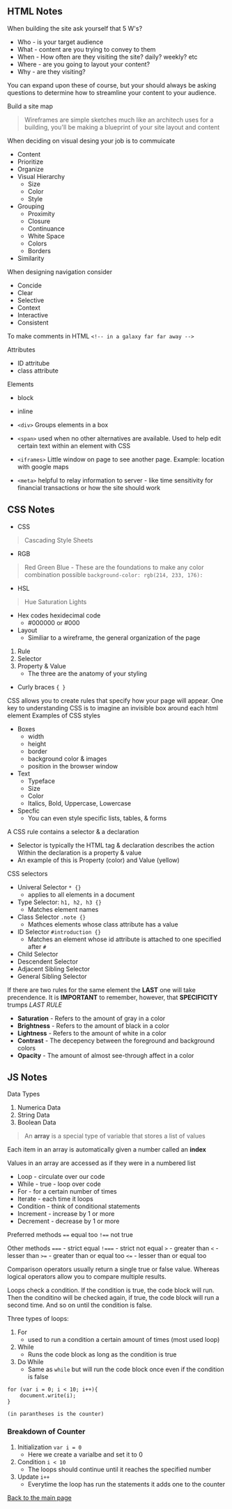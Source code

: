 ## HTML Notes

When building the site ask yourself that 5 W's?
- Who - is your target audience
- What - content are you trying to convey to them
- When - How often are they visiting the site? daily? weekly? etc
- Where - are you going to layout your content?
- Why - are they visiting?

You can expand upon these of course, but your should always be asking questions to determine how to streamline your content to your audience.

Build a site map

> Wireframes are simple sketches much like an architech uses for a building, you'll be making a blueprint of your site layout and content

When deciding on visual desing your job is to commuicate
- Content
- Prioritize
- Organize
- Visual Hierarchy
    - Size
    - Color
    - Style
- Grouping
    - Proximity
    - Closure
    - Continuance
    - White Space
    - Colors
    - Borders
- Similarity

When designing navigation consider
- Concide
- Clear
- Selective
- Context
- Interactive
- Consistent


To make comments in HTML 
`<!-- in a galaxy far far away -->`

Attributes
- ID attritube
- class attribute

Elements
- block
- inline

- `<div>` Groups elements in a box
- `<span>` used when no other alternatives are available. Used to help edit certain text within an element with CSS
- `<iframes>` Little window on page to see another page. Example: location with google maps
- `<meta>` helpful to relay information to server - like time sensitivity for financial transactions or how the site should work

## CSS Notes

- CSS
> Cascading Style Sheets
- RGB
> Red Green Blue
    - These are the foundations to make any color combination possible `background-color: rgb(214, 233, 176):`
- HSL
> Hue Saturation Lights
- Hex codes hexidecimal code 
    - #000000 or #000
- Layout
    - Similiar to a wireframe, the general organization of the page
1. Rule
2. Selector
3. Property & Value
    - The three are the anatomy of your styling
- Curly braces `{ }`

CSS allows you to create rules that specify how your page will appear.
One key to understanding CSS is to imagine an invisible box around each html element
Examples of CSS styles
- Boxes
    - width
    - height
    - border
    - background color & images
    - position in the browser window
- Text
    - Typeface
    - Size
    - Color
    - Italics, Bold, Uppercase, Lowercase
- Specfic
    - You can even style specific lists, tables, & forms

A CSS rule contains a selector & a declaration
- Selector is typically the HTML tag & declaration describes the action
Within the declaration is a property & value
- An example of this is Property (color) and Value (yellow)

CSS selectors
- Univeral Selector `* {}`
    - applies to all elements in a document
- Type Selector: `h1, h2, h3 {}`
    - Matches element names
- Class Selector `.note {}`
    - Mathces elements whose class attribute has a value
- ID Selector `#introduction {}`
    - Matches an element whose id attribute is attached to one specified after `#`
- Child Selector
- Descendent Selector
- Adjacent Sibling Selector
- General Sibling Selector

If there are two rules for the same element the **LAST** one will take precendence. It is **IMPORTANT** to remember, however, that **SPECIFICITY** trumps *LAST RULE*

- **Saturation** - Refers to the amount of gray in a color
- **Brightness** - Refers to the amount of black in a color
- **Lightness** - Refers to the amount of white in a color
- **Contrast** - The decepency between the foreground and background colors 
- **Opacity** - The amount of almost see-through affect in a color


## **JS Notes**

Data Types

1. Numerica Data
2. String Data
3. Boolean Data

> An **array** is a special type of variable that stores a list of values

Each item in an array is automatically given a number called an **index**

Values in an array are accessed as if they were in a numbered list



- Loop - circulate over our code
- While - true - loop over code
- For - for a certain number of times
- Iterate - each time it loops
- Condition - think of conditional statements 
- Increment - increase by 1 or more
- Decrement - decrease by 1 or more

Preferred methods
`==` equal too
`!==` not true

Other methods
`===` - strict equal
`!===` - strict not equal
`>` - greater than
`<` - lesser than
`>=` - greater than or equal too
`<=` - lesser than or equal too

Comparison operators usually return a single true or false value. Whereas logical operators allow you to compare multiple results.

Loops check a condition. If the condition is true, the code block will run. Then the conditino will be checked again, if true, the code block will run a second time. And so on until the condition is false.

Three types of loops:
1. For
    - used to run a condition a certain amount of times (most used loop)
2. While
    - Runs the code block as long as the condition is true
3. Do While
    - Same as `while` but will run the code block once even if the condition is false

```
for (var i = 0; i < 10; i++){
    document.write(i);
}
```
`(in parantheses is the counter)`

### Breakdown of Counter

1. Initialization `var i = 0`
    - Here we create a varialbe and set it to 0
2. Condition `i < 10`
    - The loops should continue until it reaches the specified number
3. Update `i++`
    - Everytime the loop has run the statements it adds one to the counter


[Back to the main page](../README.md)

